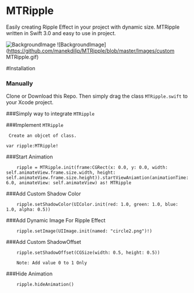 # MTRipple
Easily creating Ripple Effect in your project with dynamic size. 
MTRipple written in Swift 3.0 and easy to use in project.

![BackgroundImage](https://github.com/manekdilip/MTRipple/blob/master/Images/MTRipple.gif)
![BackgroundImage](https://github.com/manekdilip/MTRipple/blob/master/Images/custom MTRipple.gif)

#Installation

### Manually

Clone or Download this Repo. Then simply drag the class ```MTRipple.swift``` to your Xcode project.


###Simply way to integrate ```MTRipple```

###Implement ```MTRipple```

``` Create an objcet of class.```

    var ripple:MTRipple!


###Start Animation

```
    ripple = MTRipple.init(frame:CGRect(x: 0.0, y: 0.0, width: self.animateView.frame.size.width, height: self.animateView.frame.size.height)).startViewAniamtion(animationTime: 6.0, animateView: self.animateView) as! MTRipple
```

###Add Custom Shadow Color

```
    ripple.setShadowColor(UIColor.init(red: 1.0, green: 1.0, blue: 1.0, alpha: 0.5))

```
###Add Dynamic Image For Ripple Effect

```
    ripple.setImage(UIImage.init(named: "circle2.png")!)
```

###Add Custom ShadowOffset

```
    ripple.setShadowOffset(CGSize(width: 0.5, height: 0.5))
    
    Note: Add value 0 to 1 Only
```

###Hide Animation

```
    ripple.hideAnimation()
```
